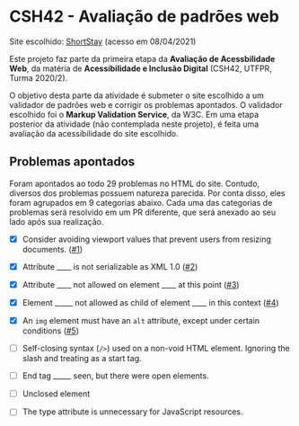 # CSH42 - Avaliação de padrões web

Site escolhido: [ShortStay](https://shortstaycuritiba.com.br/) (acesso em 08/04/2021)

Este projeto faz parte da primeira etapa da **Avaliação de Acessbilidade Web**, da matéria de **Acessibilidade e Inclusão Digital** (CSH42, UTFPR, Turma 2020/2).

O objetivo desta parte da atividade é submeter o site escolhido a um validador de padrões web e corrigir os problemas apontados. O validador escolhido foi o **Markup Validation Service**, da W3C. Em uma etapa posterior da atividade (não contemplada neste projeto), é feita uma avaliação da acessibilidade do site escolhido.

## Problemas apontados

Foram apontados ao todo 29 problemas no HTML do site. Contudo, diversos dos problemas possuem natureza parecida. Por conta disso, eles foram agrupados em 9 categorias abaixo. Cada uma das categorias de problemas será resolvido em um PR diferente, que será anexado ao seu lado após sua realização.

- [x] Consider avoiding viewport values that prevent users from resizing documents. ([#1](https://github.com/eduardo-otte/acessibilidade-padroes-web/pull/1))

- [X] Attribute ____ is not serializable as XML 1.0 ([#2](https://github.com/eduardo-otte/acessibilidade-padroes-web/pull/2))

- [X] Attribute ____ not allowed on element ____ at this point ([#3](https://github.com/eduardo-otte/acessibilidade-padroes-web/pull/3))

- [X] Element _____ not allowed as child of element ____ in this context ([#4](https://github.com/eduardo-otte/acessibilidade-padroes-web/pull/4))

- [X] An `img` element must have an `alt` attribute, except under certain conditions ([#5](https://github.com/eduardo-otte/acessibilidade-padroes-web/pull/5))

- [ ] Self-closing syntax (`/>`) used on a non-void HTML element. Ignoring the slash and treating as a start tag.

- [ ] End tag _____ seen, but there were open elements.

- [ ] Unclosed element

- [ ] The type attribute is unnecessary for JavaScript resources.
